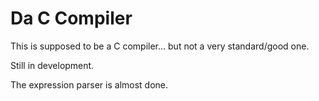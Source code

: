 # Da C Compiler
This is supposed to be a C compiler... but not a very standard/good one.

Still in development.

The expression parser is almost done.
